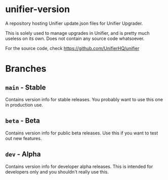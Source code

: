 # unifier-version
A repository hosting Unifier update.json files for Unifier Upgrader.

This is solely used to manage upgrades in Unifier, and is pretty much useless on its own. Does not contain any source code whatsoever.

For the source code, check https://github.com/UnifierHQ/unifier

# Branches
## `main` - Stable
Contains version info for stable releases. You probably want to use this one in production use.

## `beta` - Beta
Contains version info for public beta releases. Use this if you want to test out new features.

## `dev` - Alpha
Contains version info for developer alpha releases. This is intended for developers only and you shouldn't really use this.
